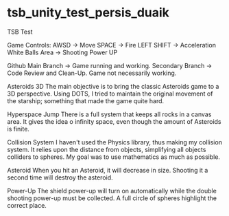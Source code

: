# tsb_unity_test_persis_duaik
TSB Test

Game Controls:
AWSD -> Move
SPACE -> Fire
LEFT SHIFT -> Acceleration
White Balls Area -> Shooting Power UP

Github
Main Branch -> Game running and working.
Secondary Branch -> Code Review and Clean-Up. Game not necessarily working.

Asteroids 3D
The main objective is to bring the classic Asteroids game to a 3D perspective.
Using DOTS, I tried to maintain the original movement of the starship;
something that made the game quite hard.

Hyperspace Jump
There is a full system that keeps all rocks in a canvas area.
It gives the idea o infinity space, even though the amount of Asteroids is finite.

Collision System
I haven't used the Physics library, thus making my collision system.
It relies upon the distance from objects,
simplifying all objects colliders to spheres.
My goal was to use mathematics as much as possible.

Asteroid
When you hit an Asteroid, it will decrease in size.
Shooting it a second time will destroy the asteroid.

Power-Up
The shield power-up will turn on automatically
while the double shooting power-up must be collected.
A full circle of spheres highlight the correct place.
